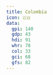 ```yaml
---
title: Colombia
icon: 🇨🇴
data:
  gpi: 140
  gdp: 43
  hdi: 91
  whr: 78
  col: 33
  gci: 68
  gfs: 82
---
```

